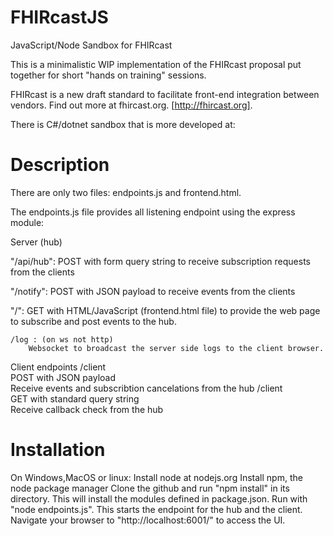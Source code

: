 # FHIRcastJS
JavaScript/Node Sandbox for FHIRcast

This is a minimalistic WIP implementation of the FHIRcast proposal put together for short "hands on training" sessions.

FHIRcast is a new draft standard to facilitate front-end integration between vendors.  Find out more at fhircast.org. [http://fhircast.org].

There is C#/dotnet sandbox that is more developed at:

# Description

There are only two files:  endpoints.js and frontend.html.

The endpoints.js file provides all listening endpoint using the express module:

Server (hub)

"/api/hub": POST with form query string to receive subscription requests from the clients
 
 
 "/notify": POST with JSON payload to receive events from the clients 


"/": GET with HTML/JavaScript (frontend.html file) to provide the web page to subscribe and post events to the hub.


    /log : (on ws not http)
        Websocket to broadcast the server side logs to the client browser.

Client endpoints
    /client   
        POST with JSON payload                  
        Receive events and subscribtion cancelations from the hub
    /client   
        GET with standard query string          
        Receive callback check from the hub 

Installation
========================================
On Windows,MacOS or linux:
    Install node at nodejs.org
    Install npm, the node package manager
    Clone the github and run "npm install" in its directory.  This will install the modules defined in package.json.
    Run with "node endpoints.js".  This starts the endpoint for the hub and the client.
    Navigate your browser to "http://localhost:6001/" to access the UI.




